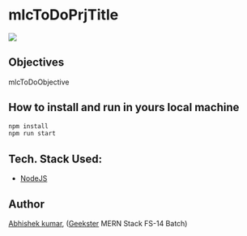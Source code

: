 # mlcToDoPrjTitle
![](thumbnail.png)

## Objectives
mlcToDoObjective

## How to install and run in yours local machine
```bash
npm install
npm run start
```

## Tech. Stack Used:
+ [NodeJS](https://nodejs.org/en/)

## Author
[Abhishek kumar](https://www.linkedin.com/in/alex21c/), ([Geekster](https://geekster.in/) MERN Stack FS-14 Batch)


